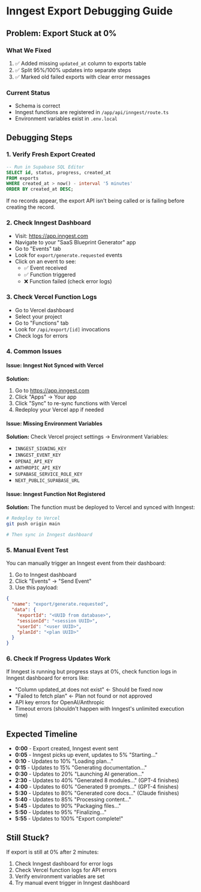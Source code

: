 # Inngest Export Debugging Guide

## Problem: Export Stuck at 0%

### What We Fixed
1. ✅ Added missing `updated_at` column to exports table
2. ✅ Split 95%/100% updates into separate steps
3. ✅ Marked old failed exports with clear error messages

### Current Status
- Schema is correct
- Inngest functions are registered in `/app/api/inngest/route.ts`
- Environment variables exist in `.env.local`

## Debugging Steps

### 1. Verify Fresh Export Created
```sql
-- Run in Supabase SQL Editor
SELECT id, status, progress, created_at
FROM exports
WHERE created_at > now() - interval '5 minutes'
ORDER BY created_at DESC;
```

If no records appear, the export API isn't being called or is failing before creating the record.

### 2. Check Inngest Dashboard
- Visit: https://app.inngest.com
- Navigate to your "SaaS Blueprint Generator" app
- Go to "Events" tab
- Look for `export/generate.requested` events
- Click on an event to see:
  - ✅ Event received
  - ✅ Function triggered
  - ❌ Function failed (check error logs)

### 3. Check Vercel Function Logs
- Go to Vercel dashboard
- Select your project
- Go to "Functions" tab
- Look for `/api/export/[id]` invocations
- Check logs for errors

### 4. Common Issues

#### Issue: Inngest Not Synced with Vercel
**Solution:**
1. Go to https://app.inngest.com
2. Click "Apps" → Your app
3. Click "Sync" to re-sync functions with Vercel
4. Redeploy your Vercel app if needed

#### Issue: Missing Environment Variables
**Solution:**
Check Vercel project settings → Environment Variables:
- `INNGEST_SIGNING_KEY`
- `INNGEST_EVENT_KEY`
- `OPENAI_API_KEY`
- `ANTHROPIC_API_KEY`
- `SUPABASE_SERVICE_ROLE_KEY`
- `NEXT_PUBLIC_SUPABASE_URL`

#### Issue: Inngest Function Not Registered
**Solution:**
The function must be deployed to Vercel and synced with Inngest:
```bash
# Redeploy to Vercel
git push origin main

# Then sync in Inngest dashboard
```

### 5. Manual Event Test
You can manually trigger an Inngest event from their dashboard:
1. Go to Inngest dashboard
2. Click "Events" → "Send Event"
3. Use this payload:
```json
{
  "name": "export/generate.requested",
  "data": {
    "exportId": "<UUID from database>",
    "sessionId": "<session UUID>",
    "userId": "<user UUID>",
    "planId": "<plan UUID>"
  }
}
```

### 6. Check If Progress Updates Work
If Inngest is running but progress stays at 0%, check function logs in Inngest dashboard for errors like:
- "Column updated_at does not exist" ← Should be fixed now
- "Failed to fetch plan" ← Plan not found or not approved
- API key errors for OpenAI/Anthropic
- Timeout errors (shouldn't happen with Inngest's unlimited execution time)

## Expected Timeline
- **0:00** - Export created, Inngest event sent
- **0:05** - Inngest picks up event, updates to 5% "Starting..."
- **0:10** - Updates to 10% "Loading plan..."
- **0:15** - Updates to 15% "Generating documentation..."
- **0:30** - Updates to 20% "Launching AI generation..."
- **2:30** - Updates to 40% "Generated 8 modules..." (GPT-4 finishes)
- **4:00** - Updates to 60% "Generated 9 prompts..." (GPT-4 finishes)
- **5:30** - Updates to 80% "Generated core docs..." (Claude finishes)
- **5:40** - Updates to 85% "Processing content..."
- **5:45** - Updates to 90% "Packaging files..."
- **5:50** - Updates to 95% "Finalizing..."
- **5:55** - Updates to 100% "Export complete!"

## Still Stuck?
If export is still at 0% after 2 minutes:
1. Check Inngest dashboard for error logs
2. Check Vercel function logs for API errors
3. Verify environment variables are set
4. Try manual event trigger in Inngest dashboard
